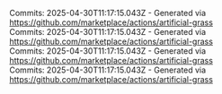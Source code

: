 Commits: 2025-04-30T11:17:15.043Z - Generated via https://github.com/marketplace/actions/artificial-grass
<br>
Commits: 2025-04-30T11:17:15.043Z - Generated via https://github.com/marketplace/actions/artificial-grass
<br>
Commits: 2025-04-30T11:17:15.043Z - Generated via https://github.com/marketplace/actions/artificial-grass
<br>
Commits: 2025-04-30T11:17:15.043Z - Generated via https://github.com/marketplace/actions/artificial-grass
<br>
